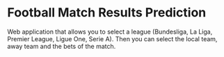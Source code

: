 # Football Match Results Prediction
Web application that allows you to select a league (Bundesliga, La Liga, Premier League, Ligue One, Serie A). Then you can select the local team, away team and the bets of the match.
